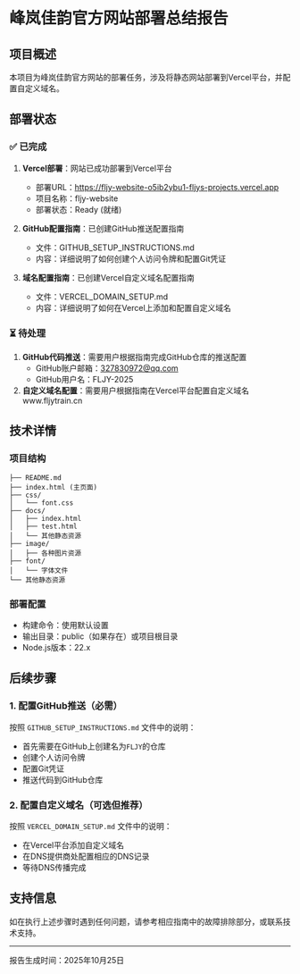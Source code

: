 # 峰岚佳韵官方网站部署总结报告

## 项目概述

本项目为峰岚佳韵官方网站的部署任务，涉及将静态网站部署到Vercel平台，并配置自定义域名。

## 部署状态

### ✅ 已完成
1. **Vercel部署**：网站已成功部署到Vercel平台
   - 部署URL：https://fljy-website-o5ib2ybu1-fljys-projects.vercel.app
   - 项目名称：fljy-website
   - 部署状态：Ready (就绪)

2. **GitHub配置指南**：已创建GitHub推送配置指南
   - 文件：GITHUB_SETUP_INSTRUCTIONS.md
   - 内容：详细说明了如何创建个人访问令牌和配置Git凭证

3. **域名配置指南**：已创建Vercel自定义域名配置指南
   - 文件：VERCEL_DOMAIN_SETUP.md
   - 内容：详细说明了如何在Vercel上添加和配置自定义域名

### ⏳ 待处理
1. **GitHub代码推送**：需要用户根据指南完成GitHub仓库的推送配置
   - GitHub账户邮箱：327830972@qq.com
   - GitHub用户名：FLJY-2025
2. **自定义域名配置**：需要用户根据指南在Vercel平台配置自定义域名www.fljytrain.cn

## 技术详情

### 项目结构
```
├── README.md
├── index.html (主页面)
├── css/
│   └── font.css
├── docs/
│   ├── index.html
│   ├── test.html
│   └── 其他静态资源
├── image/
│   ├── 各种图片资源
├── font/
│   └── 字体文件
└── 其他静态资源
```

### 部署配置
- 构建命令：使用默认设置
- 输出目录：public（如果存在）或项目根目录
- Node.js版本：22.x

## 后续步骤

### 1. 配置GitHub推送（必需）
按照 `GITHUB_SETUP_INSTRUCTIONS.md` 文件中的说明：
- 首先需要在GitHub上创建名为`FLJY`的仓库
- 创建个人访问令牌
- 配置Git凭证
- 推送代码到GitHub仓库

### 2. 配置自定义域名（可选但推荐）
按照 `VERCEL_DOMAIN_SETUP.md` 文件中的说明：
- 在Vercel平台添加自定义域名
- 在DNS提供商处配置相应的DNS记录
- 等待DNS传播完成

## 支持信息

如在执行上述步骤时遇到任何问题，请参考相应指南中的故障排除部分，或联系技术支持。

---
报告生成时间：2025年10月25日